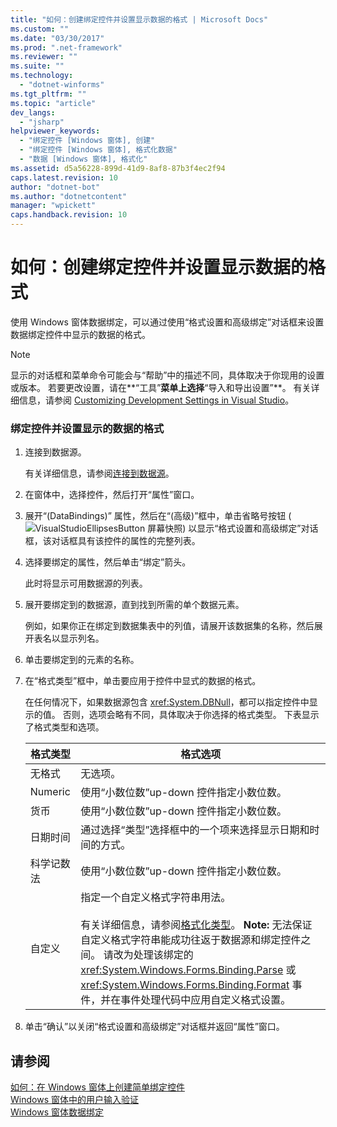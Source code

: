 ```yaml
---
title: "如何：创建绑定控件并设置显示数据的格式 | Microsoft Docs"
ms.custom: ""
ms.date: "03/30/2017"
ms.prod: ".net-framework"
ms.reviewer: ""
ms.suite: ""
ms.technology: 
  - "dotnet-winforms"
ms.tgt_pltfrm: ""
ms.topic: "article"
dev_langs: 
  - "jsharp"
helpviewer_keywords: 
  - "绑定控件 [Windows 窗体], 创建"
  - "绑定控件 [Windows 窗体], 格式化数据"
  - "数据 [Windows 窗体], 格式化"
ms.assetid: d5a56228-899d-41d9-8af8-87b3f4ec2f94
caps.latest.revision: 10
author: "dotnet-bot"
ms.author: "dotnetcontent"
manager: "wpickett"
caps.handback.revision: 10
---
```

# 如何：创建绑定控件并设置显示数据的格式
使用 Windows 窗体数据绑定，可以通过使用“格式设置和高级绑定”对话框来设置数据绑定控件中显示的数据的格式。  
  
> [!NOTE]
>  显示的对话框和菜单命令可能会与“帮助”中的描述不同，具体取决于你现用的设置或版本。  若要更改设置，请在**“工具”**菜单上选择**“导入和导出设置”**。  有关详细信息，请参阅 [Customizing Development Settings in Visual Studio](http://msdn.microsoft.com/zh-cn/22c4debb-4e31-47a8-8f19-16f328d7dcd3)。  
  
### 绑定控件并设置显示的数据的格式  
  
1.  连接到数据源。  
  
     有关详细信息，请参阅[连接到数据源](../../../docs/framework/data/adonet/connecting-to-a-data-source.md)。  
  
2.  在窗体中，选择控件，然后打开“属性”窗口。  
  
3.  展开“\(DataBindings\)” 属性，然后在“\(高级\)”框中，单击省略号按钮 \(![VisualStudioEllipsesButton 屏幕快照](../../../docs/framework/winforms/media/vbellipsesbutton.png "vbEllipsesButton")\) 以显示“格式设置和高级绑定”对话框，该对话框具有该控件的属性的完整列表。  
  
4.  选择要绑定的属性，然后单击“绑定”箭头。  
  
     此时将显示可用数据源的列表。  
  
5.  展开要绑定到的数据源，直到找到所需的单个数据元素。  
  
     例如，如果你正在绑定到数据集表中的列值，请展开该数据集的名称，然后展开表名以显示列名。  
  
6.  单击要绑定到的元素的名称。  
  
7.  在“格式类型”框中，单击要应用于控件中显式的数据的格式。  
  
     在任何情况下，如果数据源包含 <xref:System.DBNull>，都可以指定控件中显示的值。  否则，选项会略有不同，具体取决于你选择的格式类型。  下表显示了格式类型和选项。  
  
    |格式类型|格式选项|  
    |----------|----------|  
    |无格式|无选项。|  
    |Numeric|使用“小数位数”up\-down 控件指定小数位数。|  
    |货币|使用“小数位数”up\-down 控件指定小数位数。|  
    |日期时间|通过选择“类型”选择框中的一个项来选择显示日期和时间的方式。|  
    |科学记数法|使用“小数位数”up\-down 控件指定小数位数。|  
    |自定义|指定一个自定义格式字符串用法。<br /><br /> 有关详细信息，请参阅[格式化类型](../../../docs/standard/base-types/formatting-types.md)。 **Note:**  无法保证自定义格式字符串能成功往返于数据源和绑定控件之间。  请改为处理该绑定的 <xref:System.Windows.Forms.Binding.Parse> 或 <xref:System.Windows.Forms.Binding.Format> 事件，并在事件处理代码中应用自定义格式设置。|  
  
8.  单击“确认”以关闭“格式设置和高级绑定”对话框并返回“属性”窗口。  
  
## 请参阅  
 [如何：在 Windows 窗体上创建简单绑定控件](../../../docs/framework/winforms/how-to-create-a-simple-bound-control-on-a-windows-form.md)   
 [Windows 窗体中的用户输入验证](../../../docs/framework/winforms/user-input-validation-in-windows-forms.md)   
 [Windows 窗体数据绑定](../../../docs/framework/winforms/windows-forms-data-binding.md)